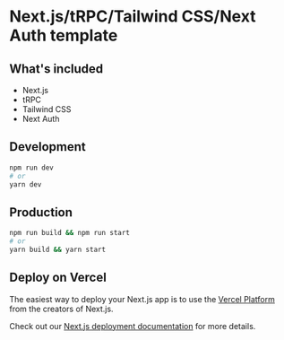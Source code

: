 # Next.js/tRPC/Tailwind CSS/Next Auth template

## What's included

- Next.js
- tRPC
- Tailwind CSS
- Next Auth

## Development

```bash
npm run dev
# or
yarn dev
```

## Production

```bash
npm run build && npm run start
# or
yarn build && yarn start
```

## Deploy on Vercel

The easiest way to deploy your Next.js app is to use the [Vercel Platform](https://vercel.com/new?utm_medium=default-template&filter=next.js&utm_source=create-next-app&utm_campaign=create-next-app-readme) from the creators of Next.js.

Check out our [Next.js deployment documentation](https://nextjs.org/docs/deployment) for more details.
